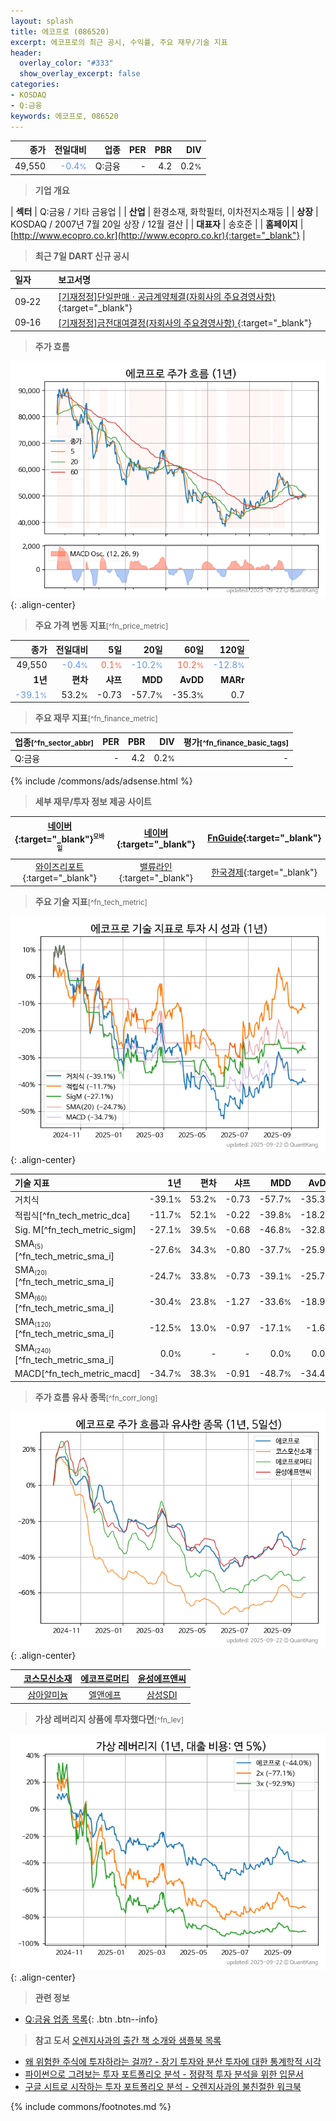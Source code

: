 ```yaml
---
layout: splash
title: 에코프로 (086520)
excerpt: 에코프로의 최근 공시, 수익률, 주요 재무/기술 지표
header:
  overlay_color: "#333"
  show_overlay_excerpt: false
categories:
- KOSDAQ
- Q:금융
keywords: 에코프로, 086520
---
```


| **종가** | **전일대비** | **업종** | **PER** | **PBR** | **DIV** |
| -------: | -----------: | -------: | ------: | ------: | ------: |
| 49,550 | <span style="color: cornflowerblue">-0.4<small>%</small></span> | Q:금융 | - | 4.2 | 0.2<small>%</small> |

<!-- more -->


> **기업 개요**<a id="company"></a>

| <span style="white-space:nowrap;">**섹터**</span> | Q:금융 / 기타 금융업 |
| <span style="white-space:nowrap;">**산업**</span> | 환경소재, 화학필터, 이차전지소재등 |
| <span style="white-space:nowrap;">**상장**</span> | KOSDAQ / 2007년 7월 20일 상장 / 12월 결산 |
| <span style="white-space:nowrap;">**대표자**</span> | 송호준 |
| <span style="white-space:nowrap;">**홈페이지**</span> | [http://www.ecopro.co.kr](http://www.ecopro.co.kr){:target="_blank"} |


> **최근 7일 DART 신규 공시**<a id="dart"></a>

| **일자** |      | **보고서명** |
| :------- | :--- | :----------- |
| 09&#x2011;22 | | [[기재정정]단일판매ㆍ공급계약체결(자회사의 주요경영사항)              ](https://dart.fss.or.kr/dsaf001/main.do?rcpNo=20250922900506){:target="_blank"} |
| 09&#x2011;16 | | [[기재정정]금전대여결정(자회사의 주요경영사항)              ](https://dart.fss.or.kr/dsaf001/main.do?rcpNo=20250916900110){:target="_blank"} |


> **주가 흐름**<a id="price"></a>

![086520](/stock/images/086520.png){: .align-center}


> **주요 가격 변동 지표**<small>[^fn_price_metric]</small>

| **종가** | **전일대비** | **5일** | **20일** | **60일** | **120일** |
| -------: | -----------: | ------: | -------: | -------: | --------: |
| 49,550 | <span style="color: cornflowerblue">-0.4<small>%</small></span> | <span style="color: tomato">0.1<small>%</small></span> | <span style="color: cornflowerblue">-10.2<small>%</small></span> | <span style="color: tomato">10.2<small>%</small></span> | <span style="color: cornflowerblue">-12.8<small>%</small></span> |
| **1년** | **편차** | **샤프** | **MDD** | **AvDD** | **MARr** |
| <span style="color: cornflowerblue">-39.1<small>%</small></span> | 53.2<small>%</small> | -0.73 | -57.7<small>%</small> | -35.3<small>%</small> | 0.7 |


> **주요 재무 지표**<small>[^fn_finance_metric]</small>

| **업종**<small>[^fn_sector_abbr]</small> | **PER** | **PBR** | **DIV** | **평가**<small>[^fn_finance_basic_tags]</small> |
| :--------------------------------------- | ------: | ------: | ------: | ----------------------------------------------: |
| Q:금융 | - | 4.2 | 0.2<small>%</small> | - |



{% include /commons/ads/adsense.html %}

> **세부 재무/투자 정보 제공 사이트**

| [네이버](https://m.stock.naver.com/domestic/stock/086520/finance/summary){:target="_blank"}<sup><small>모바일</small></sup> | [네이버](https://finance.naver.com/item/coinfo.naver?code=086520){:target="_blank"} | [FnGuide](https://comp.fnguide.com/SVO2/ASP/SVD_Invest.asp?gicode=A086520&MenuYn=Y){:target="_blank"} |
| :---: | :---: | :---: |
| [와이즈리포트](https://comp.wisereport.co.kr/company/c1040001.aspx?cmp_cd=086520){:target="_blank"} | [밸류라인](https://www.valueline.co.kr/finance/summary/086520){:target="_blank"} | [한국경제](https://markets.hankyung.com/stock/086520/financial-summary){:target="_blank"} |


> **주요 기술 지표**<small>[^fn_tech_metric]</small>


![086520](/stock/images/086520_tech.png){: .align-center}

| **기술 지표** | **1년** | **편차** | **샤프** | **MDD** | **AvDD** |
| :------------ | ------: | -----------: | -------: | ------: | -------: |
| 거치식 | -39.1<small>%</small> | 53.2<small>%</small> | -0.73 | -57.7<small>%</small> | -35.3<small>%</small> |
| 적립식[^fn_tech_metric_dca] | -11.7<small>%</small> | 52.1<small>%</small> | -0.22 | -39.8<small>%</small> | -18.2<small>%</small> |
| Sig. M[^fn_tech_metric_sigm] | -27.1<small>%</small> | 39.5<small>%</small> | -0.68 | -46.8<small>%</small> | -32.8<small>%</small> |
| SMA<small><sub>(5)</sub></small>[^fn_tech_metric_sma_i] | -27.6<small>%</small> | 34.3<small>%</small> | -0.80 | -37.7<small>%</small> | -25.9<small>%</small> |
| SMA<small><sub>(20)</sub></small>[^fn_tech_metric_sma_i] | -24.7<small>%</small> | 33.8<small>%</small> | -0.73 | -39.1<small>%</small> | -25.7<small>%</small> |
| SMA<small><sub>(60)</sub></small>[^fn_tech_metric_sma_i] | -30.4<small>%</small> | 23.8<small>%</small> | -1.27 | -33.6<small>%</small> | -18.9<small>%</small> |
| SMA<small><sub>(120)</sub></small>[^fn_tech_metric_sma_i] | -12.5<small>%</small> | 13.0<small>%</small> | -0.97 | -17.1<small>%</small> | -1.6<small>%</small> |
| SMA<small><sub>(240)</sub></small>[^fn_tech_metric_sma_i] | 0.0<small>%</small> | - | - | 0.0<small>%</small> | 0.0<small>%</small> |
| MACD[^fn_tech_metric_macd] | -34.7<small>%</small> | 38.3<small>%</small> | -0.91 | -48.7<small>%</small> | -34.4<small>%</small> |


> **주가 흐름 유사 종목**<a id="corr"></a><small>[^fn_corr_long]</small>

![086520](/stock/images/086520_corr.png){: .align-center}

|       | [코스모신소재](/005070/) | [에코프로머티](/450080/) | [윤성에프앤씨](/372170/) |
| :---: | :------------------------------------: | :------------------------------------: | :------------------------------------: |
|       | [삼아알미늄](/006110/) | [엘앤에프](/066970/) | [삼성SDI](/006400/) |


> **가상 레버리지 상품에 투자했다면**<a id="2x"></a><small>[^fn_lev]</small>

![086520](/stock/images/086520_2x.png){: .align-center}


> **관련 정보**

- [Q:금융 업종 목록](/stats/sector/kosdaq_업종_금융_종목/){: .btn .btn--info}

> **참고 도서** [오렌지사과의 출간 책 소개와 샘플북 목록](https://kongdori.tistory.com/691)

- [왜 위험한 주식에 투자하라는 걸까? - 장기 투자와 분산 투자에 대한 통계학적 시각](https://kongdori.tistory.com/421)
- [파이썬으로 그려보는 투자 포트폴리오 분석  - 정량적 투자 분석을 위한 입문서](https://kongdori.tistory.com/643)
- [구글 시트로 시작하는 투자 포트폴리오 분석 - 오렌지사과의 불친절한 워크북](https://kongdori.tistory.com/449)


{% include commons/footnotes.md %}